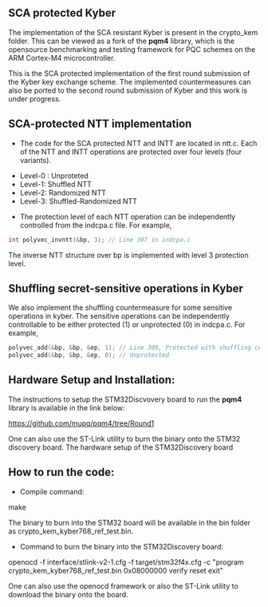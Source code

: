 ## SCA protected Kyber

The implementation of the SCA resistant Kyber is present in the crypto_kem folder. This can be viewed as a fork of the **pqm4** library, which is the opensource benchmarking and testing framework for PQC schemes on the ARM Cortex-M4 microcontroller.

This is the SCA protected implementation of the first round submission of the Kyber key exchange scheme.
The implemented countermeasures can also be ported to the second round submission of Kyber and this work is under progress.

## SCA-protected NTT implementation

* The code for the SCA protected NTT and INTT are located in ntt.c. Each of the NTT and INTT
operations are protected over four levels (four variants).

- Level-0 : Unproteted
- Level-1: Shuffled NTT
- Level-2: Randomized NTT
- Level-3: Shuffled-Randomized NTT

* The protection level of each NTT operation can be independently controlled from the indcpa.c file.
For example,

```c
int polyvec_invntt(&bp, 3); // Line 307 in indcpa.c
```
The inverse NTT structure over bp is implemented with level 3 protection level.

## Shuffling secret-sensitive operations in Kyber

We also implement the shuffling countermeasure for some sensitive operations in kyber. The sensitive operations
can be independently controllable to be either protected (1) or unprotected (0) in indcpa.c.
For example,

```c
polyvec_add(&bp, &bp, &ep, 1); // Line 308, Protected with shuffling countermeasure
polyvec_add(&bp, &bp, &ep, 0); // Unprotected
```

## Hardware Setup and Installation:

The instructions to setup the STM32Discvovery board to run the **pqm4** library is available in the link below:

https://github.com/mupq/pqm4/tree/Round1

One can also use the ST-Link utility to burn the binary onto the STM32 discovery board. The hardware setup of the STM32Discovery board

## How to run the code:

* Compile command:

make

The binary to burn into the STM32 board will be available in the bin folder as crypto_kem_kyber768_ref_test.bin.

* Command to burn the binary into the STM32Discovery board:

openocd -f interface/stlink-v2-1.cfg -f target/stm32f4x.cfg -c "program crypto_kem_kyber768_ref_test.bin 0x08000000 verify reset exit"

One can also use the openocd framework or also the ST-Link utility to download the binary onto the board.
